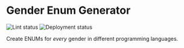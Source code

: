 # Gender Enum Generator

![Lint status](https://github.com/lehoczky/gender-enum-generator/workflows/Lint/badge.svg)
![Deployment status](https://github.com/lehoczky/gender-enum-generator/workflows/Github%20Pages/badge.svg)

Create ENUMs for _every_ gender in different programming languages.
